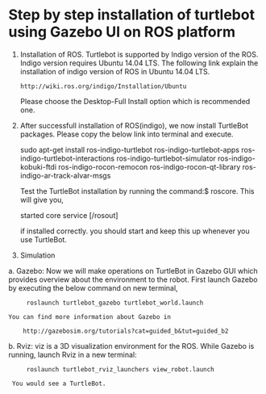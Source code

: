 # Step by step installation of turtlebot using Gazebo UI on ROS platform
1. Installation of ROS.
    Turtlebot is supported by Indigo version of the ROS. Indigo version requires Ubuntu 14.04 LTS. The following link 
    explain the installation of indigo version of ROS in Ubuntu 14.04 LTS.
    
       http://wiki.ros.org/indigo/Installation/Ubuntu
    Please choose the Desktop-Full Install option which is recommended one. 



2. After successfull installation of ROS(indigo), we now install TurtleBot packages. Please copy the below link into 
  terminal and execute.

      sudo apt-get install ros-indigo-turtlebot ros-indigo-turtlebot-apps ros-indigo-turtlebot-interactions 
      ros-indigo-turtlebot-simulator ros-indigo-kobuki-ftdi ros-indigo-rocon-remocon ros-indigo-rocon-qt-library 
      ros-indigo-ar-track-alvar-msgs

   Test the TurtleBot installation by running the command:$ roscore. This will give you, 
   
      started core service [/rosout] 
      
   if installed correctly. 
   you should start and keep this up whenever you use TurtleBot.


3. Simulation

a. Gazebo: Now we will make operations on TurtleBot in Gazebo GUI which provides overview about the environment 
    to the robot. First launch Gazebo by executing the below command on new terminal,
    
         roslaunch turtlebot_gazebo turtlebot_world.launch
      
    You can find more information about Gazebo in 
    
        http://gazebosim.org/tutorials?cat=guided_b&tut=guided_b2
   
b. Rviz: viz is a 3D visualization environment for the ROS. While Gazebo is running, 
     launch Rviz in a new terminal:
    
         roslaunch turtlebot_rviz_launchers view_robot.launch
   
     You would see a TurtleBot.
   



 
    
